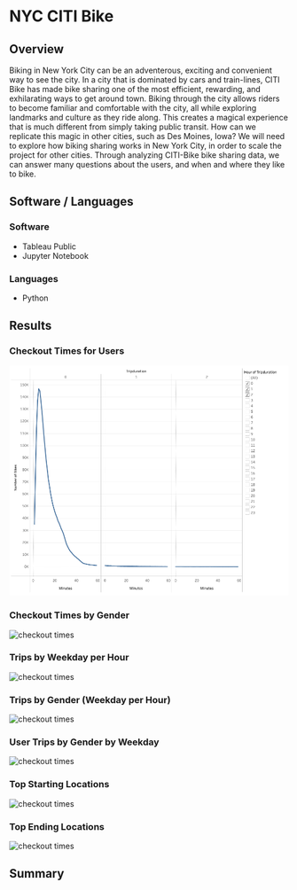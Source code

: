 # NYC CITI Bike


## Overview

Biking in New York City can be an adventerous, exciting and convenient way to see the city.  In a city that is dominated by cars and train-lines, CITI Bike has made bike sharing one of the most efficient, rewarding, and exhilarating ways to get around town.  Biking through the city allows riders to become familiar and comfortable with the city, all while exploring landmarks and culture as they ride along.  This creates a magical experience that is much different from simply taking public transit.  How can we replicate this magic in other cities, such as Des Moines, Iowa?  We will need to explore how biking sharing works in New York City, in order to scale the project for other cities.  Through analyzing CITI-Bike bike sharing data, we can answer many questions about the users, and when and where they like to bike. 


## Software / Languages

### Software
- Tableau Public
- Jupyter Notebook

### Languages
- Python


## Results

### Checkout Times for Users

![checkout times](Resources/checkouttimesbyusers.png)

### Checkout Times by Gender

![checkout times]('Resources/checkouttimesbygender.png')

### Trips by Weekday per Hour

![checkout times]('Resources/tripsbyweekday.png')

### Trips by Gender (Weekday per Hour)


![checkout times]('Resources/tripsbygender.png')


### User Trips by Gender by Weekday

![checkout times]('Resources/Usertripsbygender.png')

### Top Starting Locations

![checkout times]('Resources/topstartinglocations.png')

### Top Ending Locations

![checkout times]('Resources/topendinglocations.png')



## Summary
